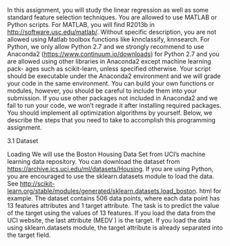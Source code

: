 In this assignment, you will study the linear regression as well as some standard feature selection techniques. You are allowed to use MATLAB or Python scripts. For MATLAB, you will find R2013b in http://software.usc.edu/matlab/. Without specific description, you are not allowed using Matlab toolbox functions like knnclassify, knnsearch. For Python, we only allow Python 2.7 and we strongly recommend to use Anaconda2 (https://www.continuum.io/downloads) for Python 2.7 and you are allowed using other libraries in Anaconda2 except machine learning pack- ages such as scikit-learn, unless specified otherwise. Your script should be executable under the Anaconda2 environment and we will grade your code in the same environment. You can build your own functions or modules, however, you should be careful to include them into your submission. If you use other packages not included in Anaconda2 and we fail to run your code, we won’t regrade it after installing required packages. You should implement all optimization algorithms by yourself. Below, we describe the steps that you need to take to accomplish this programming assignment.


3.1 Dataset

Loading We will use the Boston Housing Data Set from UCI’s machine learning data repository. You can download the dataset from https://archive.ics.uci.edu/ml/datasets/Housing. If you are using Python, you are encouraged to use the sklearn.datasets module to load the data. See http://scikit-learn.org/stable/modules/generated/sklearn.datasets.load_boston. html for example.
The dataset contains 506 data points, where each data point has 13 features attributes and 1 target attribute. The task is to predict the value of the target using the values of 13 features. If you load the data from the UCI website, the last attribute (MEDV ) is the target. If you load the data using sklearn.datasets module, the target attribute is already separated into the target field.
